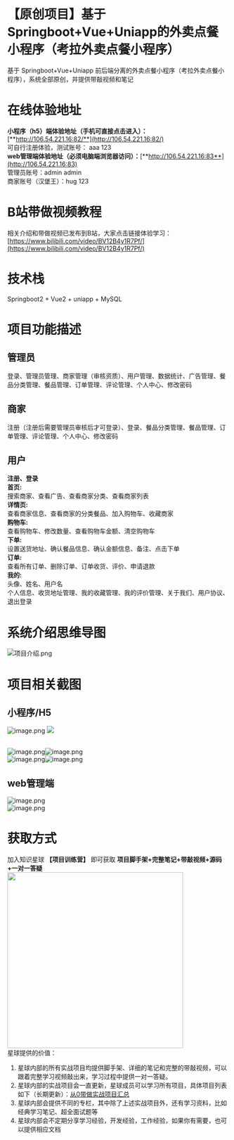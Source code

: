 # 【原创项目】基于Springboot+Vue+Uniapp的外卖点餐小程序（考拉外卖点餐小程序）
基于 Springboot+Vue+Uniapp 前后端分离的外卖点餐小程序（考拉外卖点餐小程序），系统全部原创，并提供带敲视频和笔记

# 在线体验地址
**小程序（h5）端体验地址（手机可直接点击进入）：**[**http://106.54.221.16:82/**](http://106.54.221.16:82/)<br />  可自行注册体验，测试账号： aaa  123<br />
**web管理端体验地址（必须电脑端浏览器访问）：**[**http://106.54.221.16:83**](http://106.54.221.16:83)<br />  管理员账号：admin  admin<br />  商家账号（汉堡王）：hug  123

<a name="YG6r9"></a>

# B站带做视频教程
相关介绍和带做视频已发布到B站，大家点击链接体验学习：[https://www.bilibili.com/video/BV12B4y1R7Pf/](https://www.bilibili.com/video/BV12B4y1R7Pf/)
<a name="HbVns"></a>

# 技术栈
Springboot2 + Vue2 + uniapp + MySQL

# 项目功能描述
## 管理员
登录、管理员管理、商家管理（审核资质）、用户管理、数据统计、广告管理、餐品分类管理、餐品管理、订单管理、评论管理、个人中心、修改密码

## 商家
注册（注册后需要管理员审核后才可登录）、登录、餐品分类管理、餐品管理、订单管理、评论管理、个人中心、修改密码

## 用户
**注册、登录**  
**首页:**  
搜索商家、查看广告、查看商家分类、查看商家列表  
**详情页:**  
查看商家信息、查看商家的分类餐品、加入购物车、收藏商家  
**购物车:**  
查看购物车、修改数量、查看购物车金额、清空购物车  
**下单:**  
设置送货地址、确认餐品信息、确认金额信息、备注、点击下单  
**订单:**  
查看所有订单、删除订单、订单收货、评价、申请退款  
**我的:**  
头像、姓名、用户名  
个人信息、收货地址管理、我的收藏管理、我的评价管理、关于我们、用户协议、退出登录  

# 系统介绍思维导图
![项目介绍.png](https://img-blog.csdnimg.cn/img_convert/a9083e31d4f05db89b00adea9865270d.png)
<a name="kaX6i"></a>

# 项目相关截图
<a name="ujZe6"></a>
## 小程序/H5
![image.png](https://img-blog.csdnimg.cn/img_convert/76694322e53323656db8a402c38328ff.png)
![](https://img-blog.csdnimg.cn/022ee508e72444dc9079b8ef6f2bb397.png)

<br />![image.png](https://img-blog.csdnimg.cn/img_convert/391513d8dc5be4072d322fa1fa0c47e5.png)![image.png](https://img-blog.csdnimg.cn/img_convert/32248f6e99a7d0f264263645ea828cdf.png)<br />![image.png](https://img-blog.csdnimg.cn/img_convert/c0a881e1e5bbc289dd668073d0cbe513.png)![image.png](https://img-blog.csdnimg.cn/img_convert/c23f9783bc8c58da908d25f98fdf1eb9.png)

<a name="NUioY"></a>
## web管理端
![image.png](https://img-blog.csdnimg.cn/img_convert/4d851d8aea339f2cb82158a22a34acd6.png)<br />![image.png](https://img-blog.csdnimg.cn/img_convert/aa4bd790f7fd7485969dc48123fb78de.png)

<a name="NTeOR"></a>

# 获取方式
加入知识星球 **【项目训练营】** 即可获取 **项目脚手架+完整笔记+带敲视频+源码+一对一答疑**<br />
<img width=400 src="https://img-blog.csdnimg.cn/img_convert/009b4b8b5611260daf6badd9c1ef3ad7.jpeg">
<br />星球提供的价值：

1. 星球内部的所有实战项目均提供脚手架、详细的笔记和完整的带敲视频，可以跟着完整学习视频敲出来，学习过程中提供一对一答疑。
2. 星球内部的实战项目会一直更新，星球成员可以学习所有项目，具体项目列表如下（长期更新）：[从0带做实战项目汇总](https://www.javaxm.cn/%E4%BB%8E0%E5%B8%A6%E5%81%9A%E5%AE%9E%E6%88%98%E9%A1%B9%E7%9B%AE%E6%B1%87%E6%80%BB.html)
3. 星球内部会提供不同的专栏，其中除了上述实战项目外，还有学习资料，比如经典学习笔记、超全面试题等
4. 星球内部会不定期分享学习经验，开发经验，工作经验，如果你有需要，也可以提供相应文档  
